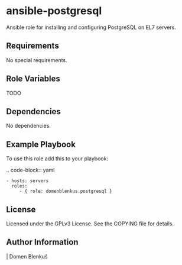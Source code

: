 ansible-postgresql
==================

Ansible role for installing and configuring PostgreSQL on EL7 servers.

Requirements
------------

No special requirements.

Role Variables
--------------

TODO

Dependencies
------------

No dependencies.

Example Playbook
----------------

To use this role add this to your playbook:

.. code-block:: yaml

    - hosts: servers
      roles:
         - { role: domenblenkus.postgresql }

License
-------

Licensed under the GPLv3 License. See the COPYING file for details.

Author Information
------------------

| Domen Blenkuš
